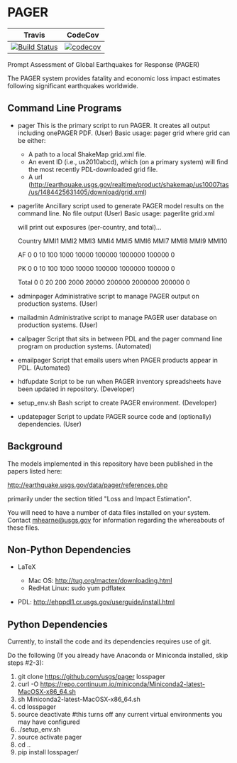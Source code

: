 PAGER
=====


| Travis  | CodeCov |
| ------------- | ------------- |
| [![Build Status](https://travis-ci.org/usgs/pager.svg?branch=master)](https://travis-ci.org/usgs/pager)  | [![codecov](https://codecov.io/gh/usgs/pager/branch/master/graph/badge.svg)](https://codecov.io/gh/usgs/pager)  |

Prompt Assessment of Global Earthquakes for Response (PAGER)

The PAGER system provides fatality and economic loss impact estimates following significant earthquakes worldwide.

Command Line Programs
---------------------
 - pager This is the primary script to run PAGER.  It creates all output including onePAGER PDF. (User)
   Basic usage:
   pager grid
    where grid can be either:
      - A path to a local ShakeMap grid.xml file.
      - An event ID (i.e., us2010abcd), which (on a primary system) will find the most recently PDL-downloaded grid file.
      - A url (http://earthquake.usgs.gov/realtime/product/shakemap/us10007tas/us/1484425631405/download/grid.xml)
 - pagerlite Ancillary script used to generate PAGER model results on the command line. No file output (User)
   Basic usage:
    pagerlite grid.xml

    will print out exposures (per-country, and total)...
    
    Country MMI1 MMI2 MMI3 MMI4 MMI5  MMI6   MMI7    MMI8   MMI9 MMI10
    
    AF         0    0   10  100 1000 10000 100000 1000000 100000     0
    
    PK         0    0   10  100 1000 10000 100000 1000000 100000     0
    
    Total      0    0   20  200 2000 20000 200000 2000000 200000     0
    
 - adminpager Administrative script to manage PAGER output on production systems. (User)
 - mailadmin Administrative script to manage PAGER user database on production systems. (User)
 - callpager Script that sits in between PDL and the pager command line program on production systems. (Automated)
 - emailpager Script that emails users when PAGER products appear in PDL. (Automated)
 - hdfupdate Script to be run when PAGER inventory spreadsheets have been updated in repository. (Developer)
 - setup_env.sh Bash script to create PAGER environment. (Developer)
 - updatepager Script to update PAGER source code and (optionally) dependencies. (User)
 

Background
----------
The models implemented in this repository have been published in the papers listed here:

http://earthquake.usgs.gov/data/pager/references.php

primarily under the section titled "Loss and Impact Estimation".



You will need to have a number of data files installed on your system.
Contact mhearne@usgs.gov for information regarding the whereabouts of
these files.

Non-Python Dependencies
----------------------
* LaTeX 
  * Mac OS: <a href="http://tug.org/mactex/downloading.html">http://tug.org/mactex/downloading.html</a>
  * RedHat Linux: sudo yum pdflatex

* PDL: <a href="http://ehppdl1.cr.usgs.gov/userguide/install.html">http://ehppdl1.cr.usgs.gov/userguide/install.html</a>

Python Dependencies
------------
Currently, to install the code and its dependencies requires use of git.

Do the following (If you already have Anaconda or Miniconda installed, skip steps #2-3):

  1. git clone https://github.com/usgs/pager losspager
  2. curl -O https://repo.continuum.io/miniconda/Miniconda2-latest-MacOSX-x86_64.sh
  3. sh Miniconda2-latest-MacOSX-x86_64.sh
  4. cd losspager
  6. source deactivate #this turns off any current virtual environments you may have configured
  5. ./setup_env.sh
  6. source activate pager
  6. cd ..
  7. pip install losspager/







  


